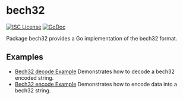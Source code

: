 bech32
==========

[![ISC License](http://img.shields.io/badge/license-ISC-blue.svg)](https://choosealicense.com/licenses/isc/)
[![GoDoc](https://godoc.org/github.com/sadnetwork/sad/util/bech32?status.png)](http://godoc.org/github.com/sadnetwork/sad/util/bech32)

Package bech32 provides a Go implementation of the bech32 format.

## Examples

* [Bech32 decode Example](http://godoc.org/github.com/sadnetwork/sad/util/bech32#example-Bech32Decode)
  Demonstrates how to decode a bech32 encoded string.
* [Bech32 encode Example](http://godoc.org/github.com/sadnetwork/sad/util/bech32#example-BechEncode)
  Demonstrates how to encode data into a bech32 string.


